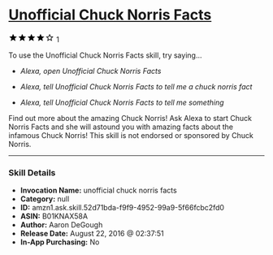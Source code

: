 # [Unofficial Chuck Norris Facts](http://alexa.amazon.com/#skills/amzn1.ask.skill.52d71bda-f9f9-4952-99a9-5f66fcbc2fd0)
![4 stars](../../images/ic_star_black_18dp_1x.png)![4 stars](../../images/ic_star_black_18dp_1x.png)![4 stars](../../images/ic_star_black_18dp_1x.png)![4 stars](../../images/ic_star_black_18dp_1x.png)![4 stars](../../images/ic_star_border_black_18dp_1x.png) 1

To use the Unofficial Chuck Norris Facts skill, try saying...

* *Alexa, open Unofficial Chuck Norris Facts*

* *Alexa, tell Unofficial Chuck Norris Facts to tell me a chuck norris fact*

* *Alexa, tell Unofficial Chuck Norris Facts to tell me something*

Find out more about the amazing Chuck Norris!  Ask Alexa to start Chuck Norris Facts and she will astound you with amazing facts about the infamous Chuck Norris!  This skill is not endorsed or sponsored by Chuck Norris.

***

### Skill Details

* **Invocation Name:** unofficial chuck norris facts
* **Category:** null
* **ID:** amzn1.ask.skill.52d71bda-f9f9-4952-99a9-5f66fcbc2fd0
* **ASIN:** B01KNAX58A
* **Author:** Aaron DeGough
* **Release Date:** August 22, 2016 @ 02:37:51
* **In-App Purchasing:** No
